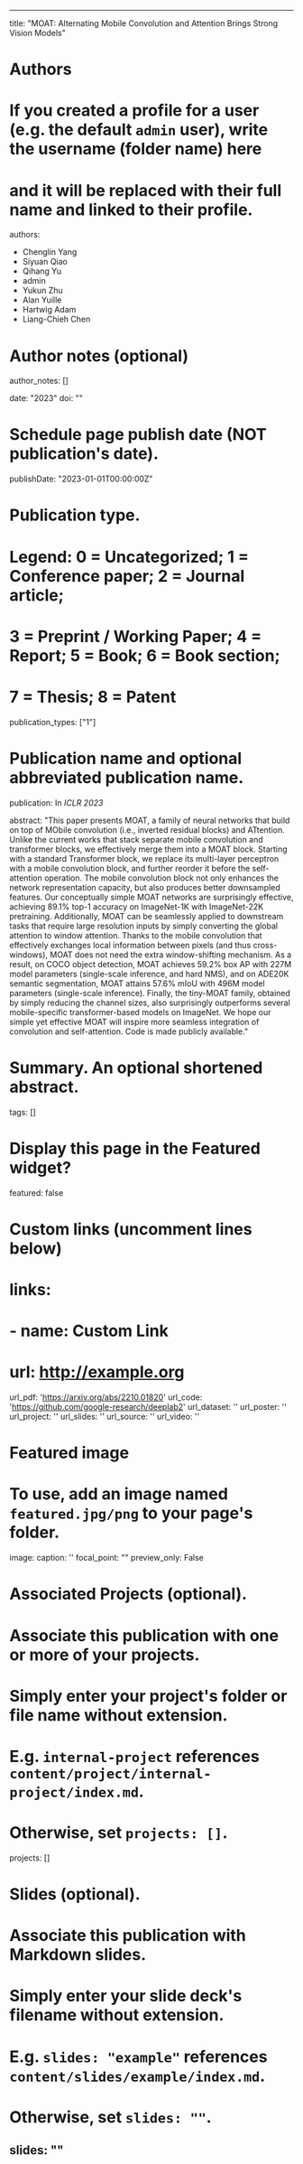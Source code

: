
---
title: "MOAT: Alternating Mobile Convolution and Attention Brings Strong Vision Models"

# Authors
# If you created a profile for a user (e.g. the default `admin` user), write the username (folder name) here 
# and it will be replaced with their full name and linked to their profile.
authors:
- Chenglin Yang
- Siyuan Qiao
- Qihang Yu
- admin
- Yukun Zhu
- Alan Yuille
- Hartwig Adam
- Liang-Chieh Chen

# Author notes (optional)
author_notes: []


date: "2023"
doi: ""

# Schedule page publish date (NOT publication's date).
publishDate: "2023-01-01T00:00:00Z"

# Publication type.
# Legend: 0 = Uncategorized; 1 = Conference paper; 2 = Journal article;
# 3 = Preprint / Working Paper; 4 = Report; 5 = Book; 6 = Book section;
# 7 = Thesis; 8 = Patent
publication_types: ["1"]

# Publication name and optional abbreviated publication name.
publication: In *ICLR 2023*
<!-- publication_short: In ** -->

abstract: "This paper presents MOAT, a family of neural networks that build on top of MObile convolution (i.e., inverted residual blocks) and ATtention. Unlike the current works that stack separate mobile convolution and transformer blocks, we effectively merge them into a MOAT block. Starting with a standard Transformer block, we replace its multi-layer perceptron with a mobile convolution block, and further reorder it before the self-attention operation. The mobile convolution block not only enhances the network representation capacity, but also produces better downsampled features. Our conceptually simple MOAT networks are surprisingly effective, achieving 89.1% top-1 accuracy on ImageNet-1K with ImageNet-22K pretraining. Additionally, MOAT can be seamlessly applied to downstream tasks that require large resolution inputs by simply converting the global attention to window attention. Thanks to the mobile convolution that effectively exchanges local information between pixels (and thus cross-windows), MOAT does not need the extra window-shifting mechanism. As a result, on COCO object detection, MOAT achieves 59.2% box AP with 227M model parameters (single-scale inference, and hard NMS), and on ADE20K semantic segmentation, MOAT attains 57.6% mIoU with 496M model parameters (single-scale inference). Finally, the tiny-MOAT family, obtained by simply reducing the channel sizes, also surprisingly outperforms several mobile-specific transformer-based models on ImageNet. We hope our simple yet effective MOAT will inspire more seamless integration of convolution and self-attention. Code is made publicly available."

# Summary. An optional shortened abstract.

tags: []

# Display this page in the Featured widget?
featured: false

# Custom links (uncomment lines below)
# links:
# - name: Custom Link
#   url: http://example.org

url_pdf: 'https://arxiv.org/abs/2210.01820'
url_code: 'https://github.com/google-research/deeplab2'
url_dataset: ''
url_poster: ''
url_project: ''
url_slides: ''
url_source: ''
url_video: ''

# Featured image
# To use, add an image named `featured.jpg/png` to your page's folder. 
image:
  caption: ''
  focal_point: ""
  preview_only: False

# Associated Projects (optional).
#   Associate this publication with one or more of your projects.
#   Simply enter your project's folder or file name without extension.
#   E.g. `internal-project` references `content/project/internal-project/index.md`.
#   Otherwise, set `projects: []`.
projects: []

# Slides (optional).
#   Associate this publication with Markdown slides.
#   Simply enter your slide deck's filename without extension.
#   E.g. `slides: "example"` references `content/slides/example/index.md`.
#   Otherwise, set `slides: ""`.
slides: ""
---
